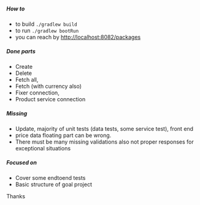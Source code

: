##### How to
- to build `./gradlew build`
- to run `./gradlew bootRun`
- you can reach by 
[http://localhost:8082/packages]()

#####  Done parts
 - Create 
 - Delete 
 - Fetch all, 
 - Fetch (with currency also)
 - Fixer connection, 
 - Product  service connection
##### Missing
 - Update, majority of unit tests (data tests, some service test), front end
 - price data floating part can be wrong.
 - There must be many missing validations also not proper responses for exceptional situations
##### Focused on
 - Cover some endtoend tests
 - Basic structure of goal project
 
 Thanks
  
 